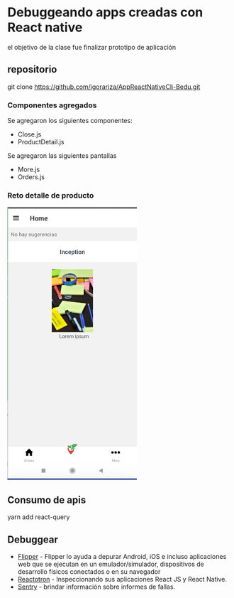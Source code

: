 # Debuggeando apps creadas con React native

el objetivo de la clase fue finalizar prototipo de aplicación

## repositorio

git clone https://github.com/igorariza/AppReactNativeCli-Bedu.git

### Componentes agregados

Se agregaron los siguientes componentes:
- Close.js
- ProductDetail.js

Se agregaron las siguientes pantallas
- More.js
- Orders.js

### Reto detalle de producto 

![detalle](./images/image.png)

## Consumo de apis

yarn add react-query


## Debuggear
 
 - [Flipper](https://fbflipper.com/) - Flipper lo ayuda a depurar Android, iOS e incluso aplicaciones web que se ejecutan en un emulador/simulador, dispositivos de desarrollo físicos conectados o en su navegador  
 - [Reactotron](https://infinite.red/reactotron#intro) - Inspeccionando sus aplicaciones React JS y React Native.
 - [Sentry](https://docs.sentry.io/platforms/react-native/) - brindar información sobre informes de fallas.